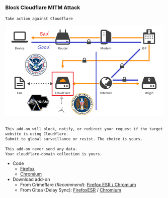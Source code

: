 ### Block Cloudflare MITM Attack

`Take action against Cloudflare`

![](../image/goodorbad.jpg)


```

This add-on will block, notify, or redirect your request if the target website is using Cloudflare.
Submit to global surveillance or resist. The choice is yours.
 
This add-on never send any data.
Your cloudflare-domain collection is yours.

```


- Code
  - [Firefox](https://git.fuwafuwa.moe/you/stop_cloudflare/src/branch/master/addons/bcmaFX)
  - [Chromium](https://git.fuwafuwa.moe/you/stop_cloudflare/src/branch/master/addons/bcmaCR)
- Download add-on
  - From Crimeflare (_Recommend_): [Firefox ESR / Chromium](https://sercxi.nnpaefp7pkadbxxkhz2agtbv2a4g5sgo2fbmv3i7czaua354334uqqad.onion/)
  - From Gitea (Delay Sync): [FirefoxESR](https://git.fuwafuwa.moe/you/stop_cloudflare/raw/branch/master/addonsreleases/bcma.xpi) / [Chromium](https://git.fuwafuwa.moe/you/stop_cloudflare/raw/branch/master/addonsreleases/bcma.crx)
